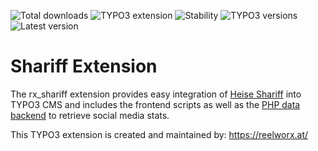 ![Total downloads](https://typo3-badges.dev/badge/rx_shariff/downloads/shields.svg)
![TYPO3 extension](https://typo3-badges.dev/badge/rx_shariff/extension/shields.svg)
![Stability](https://typo3-badges.dev/badge/rx_shariff/stability/shields.svg)
![TYPO3 versions](https://typo3-badges.dev/badge/rx_shariff/typo3/shields.svg)
![Latest version](https://typo3-badges.dev/badge/rx_shariff/version/shields.svg)
<!-- Generated with 🧡 at typo3-badges.dev -->

Shariff Extension
=================

The rx_shariff extension provides easy integration of [Heise Shariff](https://github.com/heiseonline/shariff)
into TYPO3 CMS and includes the frontend scripts as well as the [PHP data backend](https://github.com/heiseonline/shariff-backend-php) to retrieve social media stats.

This TYPO3 extension is created and maintained by: https://reelworx.at/
